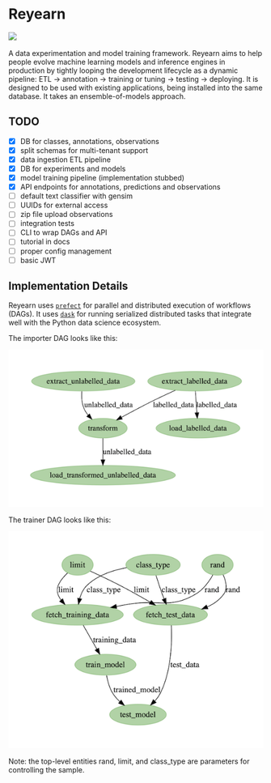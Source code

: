 # Reyearn

![](https://media.giphy.com/media/3orif368drh8LRG7WU/giphy.gif)

A data experimentation and model training framework. Reyearn aims to help people evolve machine learning models and inference engines in production by tightly looping the development lifecycle as a dynamic pipeline: ETL -> annotation -> training or tuning -> testing -> deploying. It is designed to be used with existing applications, being installed into the same database. It takes an ensemble-of-models approach.

## TODO

- [x] DB for classes, annotations, observations
- [x] split schemas for multi-tenant support
- [x] data ingestion ETL pipeline
- [x] DB for experiments and models
- [x] model training pipeline (implementation stubbed)
- [x] API endpoints for annotations, predictions and observations
- [ ] default text classifier with gensim
- [ ] UUIDs for external access
- [ ] zip file upload observations
- [ ] integration tests
- [ ] CLI to wrap DAGs and API
- [ ] tutorial in docs
- [ ] proper config management
- [ ] basic JWT

## Implementation Details

Reyearn uses [`prefect`](https://docs.prefect.io/core/getting_started/why-prefect.html) for parallel and distributed execution of workflows (DAGs). It uses [`dask`](https://docs.dask.org/en/latest/why.html) for running serialized distributed tasks that integrate well with the Python data science ecosystem.

The importer DAG looks like this:

![](dags/importer.png)

The trainer DAG looks like this:

![](dags/trainer.png)

Note: the top-level entities rand, limit, and class_type are parameters for controlling the sample.